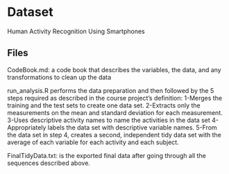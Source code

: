 # Dataset

Human Activity Recognition Using Smartphones

## Files

CodeBook.md: a code book that describes the variables, the data, and any transformations to clean up the data

run_analysis.R performs the data preparation and then followed by the 5 steps required as described in the course project’s definition:
   1-Merges the training and the test sets to create one data set.
   2-Extracts only the measurements on the mean and standard deviation for each measurement.
   3-Uses descriptive activity names to name the activities in the data set
   4-Appropriately labels the data set with descriptive variable names.
   5-From the data set in step 4, creates a second, independent tidy data set with the average of each variable for each activity and each subject.

FinalTidyData.txt: is the exported final data after going through all the sequences described above.
